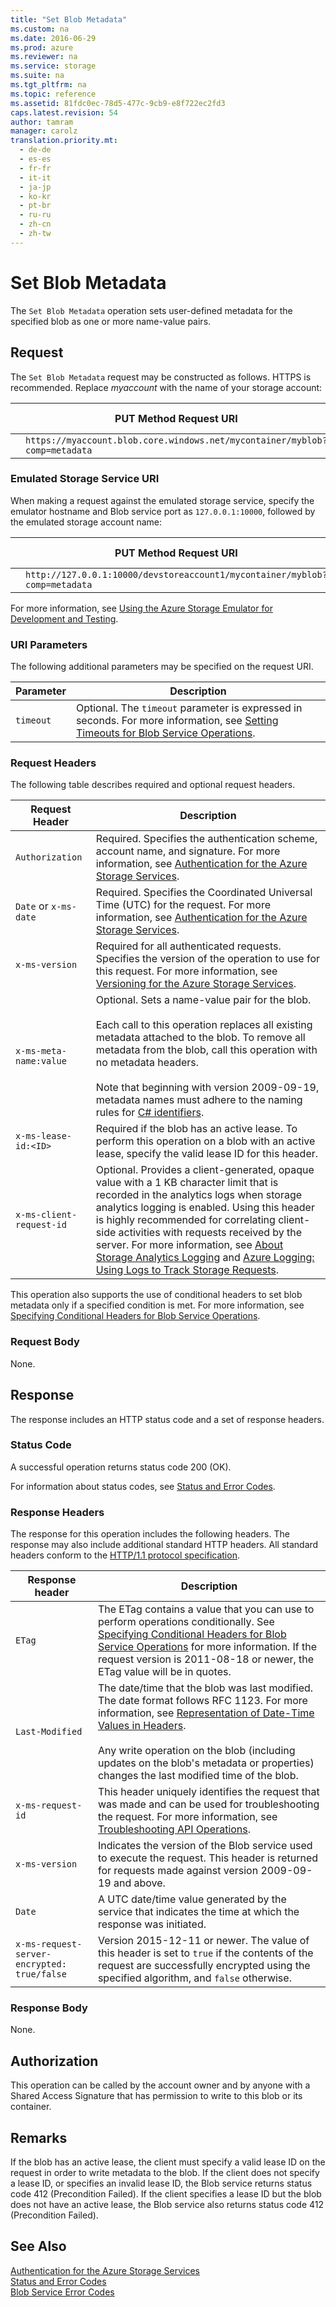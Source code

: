 ```yaml
---
title: "Set Blob Metadata"
ms.custom: na
ms.date: 2016-06-29
ms.prod: azure
ms.reviewer: na
ms.service: storage
ms.suite: na
ms.tgt_pltfrm: na
ms.topic: reference
ms.assetid: 81fdc0ec-78d5-477c-9cb9-e8f722ec2fd3
caps.latest.revision: 54
author: tamram
manager: carolz
translation.priority.mt: 
  - de-de
  - es-es
  - fr-fr
  - it-it
  - ja-jp
  - ko-kr
  - pt-br
  - ru-ru
  - zh-cn
  - zh-tw
---
```

# Set Blob Metadata
The `Set Blob Metadata` operation sets user-defined metadata for the specified blob as one or more name-value pairs.  
  
## Request  
 The `Set Blob Metadata` request may be constructed as follows. HTTPS is recommended. Replace *myaccount* with the name of your storage account:  
  
||PUT Method Request URI|HTTP Version|  
|-|----------------------------|------------------|  
||`https://myaccount.blob.core.windows.net/mycontainer/myblob?comp=metadata`|HTTP/1.1|  
  
### Emulated Storage Service URI  
 When making a request against the emulated storage service, specify the emulator hostname and Blob service port as `127.0.0.1:10000`, followed by the emulated storage account name:  
  
||PUT Method Request URI|HTTP Version|  
|-|----------------------------|------------------|  
||`http://127.0.0.1:10000/devstoreaccount1/mycontainer/myblob?comp=metadata`|HTTP/1.1|  
  
 For more information, see [Using the Azure Storage Emulator for Development and Testing](assetId:///f0e3acde-f019-4148-9544-34cf2ff27211).  
  
### URI Parameters  
 The following additional parameters may be specified on the request URI.  
  
|Parameter|Description|  
|---------------|-----------------|  
|`timeout`|Optional. The `timeout` parameter is expressed in seconds. For more information, see [Setting Timeouts for Blob Service Operations](../StorageServicesREST/Setting-Timeouts-for-Blob-Service-Operations.md).|  
  
### Request Headers  
 The following table describes required and optional request headers.  
  
|Request Header|Description|  
|--------------------|-----------------|  
|`Authorization`|Required. Specifies the authentication scheme, account name, and signature. For more information, see [Authentication for the Azure Storage Services](../StorageServicesREST/Authentication-for-the-Azure-Storage-Services.md).|  
|`Date` or `x-ms-date`|Required. Specifies the Coordinated Universal Time (UTC) for the request. For more information, see [Authentication for the Azure Storage Services](../StorageServicesREST/Authentication-for-the-Azure-Storage-Services.md).|  
|`x-ms-version`|Required for all authenticated requests. Specifies the version of the operation to use for this request. For more information, see [Versioning for the Azure Storage Services](../StorageServicesREST/Versioning-for-the-Azure-Storage-Services.md).|  
|`x-ms-meta-name:value`|Optional. Sets a name-value pair for the blob.<br /><br /> Each call to this operation replaces all existing metadata attached to the blob. To remove all metadata from the blob, call this operation with no metadata headers.<br /><br /> Note that beginning with version 2009-09-19, metadata names must adhere to the naming rules for [C# identifiers](http://msdn.microsoft.com/library/aa664670%28VS.71%29.aspx).|  
|`x-ms-lease-id:<ID>`|Required if the blob has an active lease. To perform this operation on a blob with an active lease, specify the valid lease ID for this header.|  
|`x-ms-client-request-id`|Optional. Provides a client-generated, opaque value with a 1 KB character limit that is recorded in the analytics logs when storage analytics logging is enabled. Using this header is highly recommended for correlating client-side activities with requests received by the server. For more information, see [About Storage Analytics Logging](../StorageServicesREST/About-Storage-Analytics-Logging.md) and [Azure Logging: Using Logs to Track Storage Requests](http://blogs.msdn.com/b/windowsazurestorage/archive/2011/08/03/windows-azure-storage-logging-using-logs-to-track-storage-requests.aspx).|  
  
 This operation also supports the use of conditional headers to set blob metadata only if a specified condition is met. For more information, see [Specifying Conditional Headers for Blob Service Operations](../StorageServicesREST/Specifying-Conditional-Headers-for-Blob-Service-Operations.md).  
  
### Request Body  
 None.  
  
## Response  
 The response includes an HTTP status code and a set of response headers.  
  
### Status Code  
 A successful operation returns status code 200 (OK).  
  
 For information about status codes, see [Status and Error Codes](../StorageServicesREST/Status-and-Error-Codes2.md).  
  
### Response Headers  
 The response for this operation includes the following headers. The response may also include additional standard HTTP headers. All standard headers conform to the [HTTP/1.1 protocol specification](http://go.microsoft.com/fwlink/?linkid=150478).  
  
|Response header|Description|  
|---------------------|-----------------|  
|`ETag`|The ETag contains a value that you can use to perform operations conditionally. See [Specifying Conditional Headers for Blob Service Operations](../StorageServicesREST/Specifying-Conditional-Headers-for-Blob-Service-Operations.md) for more information. If the request version is 2011-08-18 or newer, the ETag value will be in quotes.|  
|`Last-Modified`|The date/time that the blob was last modified. The date format follows RFC 1123. For more information, see [Representation of Date-Time Values in Headers](../StorageServicesREST/Representation-of-Date-Time-Values-in-Headers.md).<br /><br /> Any write operation on the blob (including updates on the blob's metadata or properties) changes the last modified time of the blob.|  
|`x-ms-request-id`|This header uniquely identifies the request that was made and can be used for troubleshooting the request. For more information, see [Troubleshooting API Operations](../StorageServicesREST/Troubleshooting-API-Operations.md).|  
|`x-ms-version`|Indicates the version of the Blob service used to execute the request. This header is returned for requests made against version 2009-09-19 and above.|  
|`Date`|A UTC date/time value generated by the service that indicates the time at which the response was initiated.|  
|`x-ms-request-server-encrypted: true/false`|Version 2015-12-11 or newer. The value of this header is set to `true` if the contents of the request are successfully encrypted using the specified algorithm, and `false` otherwise.|  
  
### Response Body  
 None.  
  
## Authorization  
 This operation can be called by the account owner and by anyone with a Shared Access Signature that has permission to write to this blob or its container.  
  
## Remarks  
 If the blob has an active lease, the client must specify a valid lease ID on the request in order to write metadata to the blob.  If the client does not specify a lease ID, or specifies an invalid lease ID, the Blob service returns status code 412 (Precondition Failed). If the client specifies a lease ID but the blob does not have an active lease, the Blob service also returns status code 412 (Precondition Failed).  
  
## See Also  
 [Authentication for the Azure Storage Services](../StorageServicesREST/Authentication-for-the-Azure-Storage-Services.md)   
 [Status and Error Codes](../StorageServicesREST/Status-and-Error-Codes2.md)   
 [Blob Service Error Codes](../StorageServicesREST/Blob-Service-Error-Codes.md)